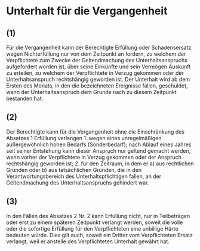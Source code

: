 # Unterhalt für die Vergangenheit



## (1)

 Für die Vergangenheit kann der Berechtigte Erfüllung oder Schadensersatz wegen Nichterfüllung nur von dem Zeitpunkt an fordern, zu welchem der Verpflichtete zum Zwecke der Geltendmachung des Unterhaltsanspruchs aufgefordert worden ist, über seine Einkünfte und sein Vermögen Auskunft zu erteilen, zu welchem der Verpflichtete in Verzug gekommen oder der Unterhaltsanspruch rechtshängig geworden ist. Der Unterhalt wird ab dem Ersten des Monats, in den die bezeichneten Ereignisse fallen, geschuldet, wenn der Unterhaltsanspruch dem Grunde nach zu diesem Zeitpunkt bestanden hat.

## (2)

 Der Berechtigte kann für die Vergangenheit ohne die Einschränkung des Absatzes 1 Erfüllung verlangen  1.
 wegen eines unregelmäßigen außergewöhnlich hohen Bedarfs (Sonderbedarf); nach Ablauf eines Jahres seit seiner Entstehung kann dieser Anspruch nur geltend gemacht werden, wenn vorher der Verpflichtete in Verzug gekommen oder der Anspruch rechtshängig geworden ist;
 2.
 für den Zeitraum, in dem er a)
 aus rechtlichen Gründen oder
 b)
 aus tatsächlichen Gründen, die in den Verantwortungsbereich des Unterhaltspflichtigen fallen,
an der Geltendmachung des Unterhaltsanspruchs gehindert war.


## (3)

 In den Fällen des Absatzes 2 Nr. 2 kann Erfüllung nicht, nur in Teilbeträgen oder erst zu einem späteren Zeitpunkt verlangt werden, soweit die volle oder die sofortige Erfüllung für den Verpflichteten eine unbillige Härte bedeuten würde. Dies gilt auch, soweit ein Dritter vom Verpflichteten Ersatz verlangt, weil er anstelle des Verpflichteten Unterhalt gewährt hat. 

